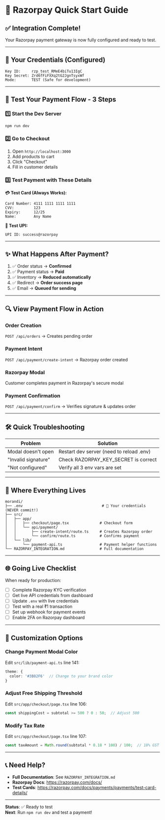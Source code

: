 # 🚀 Razorpay Quick Start Guide

## ✅ Integration Complete!

Your Razorpay payment gateway is now fully configured and ready to test.

---

## 🔑 Your Credentials (Configured)

```
Key ID:     rzp_test_RMeE4biTu13IgC
Key Secret: Zrd6fFiFXXq2tG2JgnTsyxWf
Mode:       TEST (Safe for development)
```

---

## 🎯 Test Your Payment Flow - 3 Steps

### 1️⃣ Start the Dev Server

```bash
npm run dev
```

### 2️⃣ Go to Checkout

1. Open `http://localhost:3000`
2. Add products to cart
3. Click "Checkout"
4. Fill in customer details

### 3️⃣ Test Payment with These Details

**💳 Test Card (Always Works):**
```
Card Number: 4111 1111 1111 1111
CVV:         123
Expiry:      12/25
Name:        Any Name
```

**📱 Test UPI:**
```
UPI ID: success@razorpay
```

---

## ✨ What Happens After Payment?

1. ✅ Order status → **Confirmed**
2. ✅ Payment status → **Paid**
3. ✅ Inventory → **Reduced automatically**
4. ✅ Redirect → **Order success page**
5. ✅ Email → **Queued for sending**

---

## 🔍 View Payment Flow in Action

### Order Creation
`POST /api/orders` → Creates pending order

### Payment Intent
`POST /api/payment/create-intent` → Razorpay order created

### Razorpay Modal
Customer completes payment in Razorpay's secure modal

### Payment Confirmation
`POST /api/payment/confirm` → Verifies signature & updates order

---

## 🛠️ Quick Troubleshooting

| Problem | Solution |
|---------|----------|
| Modal doesn't open | Restart dev server (need to reload .env) |
| "Invalid signature" | Check RAZORPAY_KEY_SECRET is correct |
| "Not configured" | Verify all 3 env vars are set |

---

## 📁 Where Everything Lives

```
morandi/
├── .env                                    # 🔑 Your credentials (NEVER commit!)
├── src/
│   ├── app/
│   │   ├── checkout/page.tsx              # Checkout form
│   │   └── api/payment/
│   │       ├── create-intent/route.ts     # Creates Razorpay order
│   │       └── confirm/route.ts           # Confirms payment
│   └── lib/
│       └── payment-api.ts                 # Payment helper functions
└── RAZORPAY_INTEGRATION.md                # Full documentation
```

---

## 🌐 Going Live Checklist

When ready for production:

- [ ] Complete Razorpay KYC verification
- [ ] Get live API credentials from dashboard
- [ ] Update `.env` with live credentials
- [ ] Test with a real ₹1 transaction
- [ ] Set up webhook for payment events
- [ ] Enable 2FA on Razorpay dashboard

---

## 🎨 Customization Options

### Change Payment Modal Color

Edit `src/lib/payment-api.ts` line 141:

```typescript
theme: {
  color: '#3B82F6'  // Change to your brand color
}
```

### Adjust Free Shipping Threshold

Edit `src/app/checkout/page.tsx` line 106:

```typescript
const shippingCost = subtotal >= 500 ? 0 : 50;  // Adjust 500
```

### Modify Tax Rate

Edit `src/app/checkout/page.tsx` line 107:

```typescript
const taxAmount = Math.round(subtotal * 0.18 * 100) / 100;  // 18% GST
```

---

## 📞 Need Help?

- **Full Documentation**: See `RAZORPAY_INTEGRATION.md`
- **Razorpay Docs**: https://razorpay.com/docs/
- **Test Cards**: https://razorpay.com/docs/payments/payments/test-card-details/

---

**Status**: ✅ Ready to test  
**Next**: Run `npm run dev` and test a payment!

